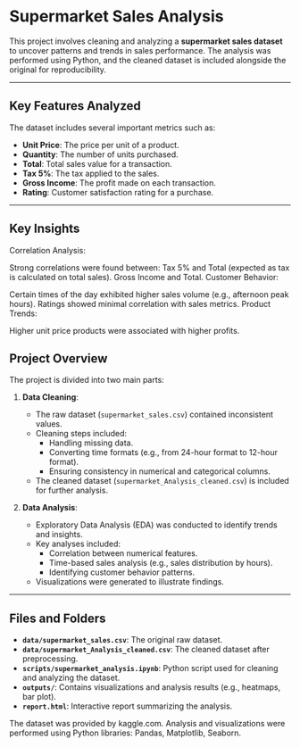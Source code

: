 # Supermarket Sales Analysis

This project involves cleaning and analyzing a **supermarket sales dataset** to uncover patterns and trends in sales performance.
 The analysis was performed using Python, and the cleaned dataset is included alongside the original for reproducibility.

---

## Key Features Analyzed
The dataset includes several important metrics such as:
- **Unit Price**: The price per unit of a product.
- **Quantity**: The number of units purchased.
- **Total**: Total sales value for a transaction.
- **Tax 5%**: The tax applied to the sales.
- **Gross Income**: The profit made on each transaction.
- **Rating**: Customer satisfaction rating for a purchase.

---

## Key Insights

Correlation Analysis:

Strong correlations were found between:
Tax 5% and Total (expected as tax is calculated on total sales).
Gross Income and Total.
Customer Behavior:

Certain times of the day exhibited higher sales volume (e.g., afternoon peak hours).
Ratings showed minimal correlation with sales metrics.
Product Trends:

Higher unit price products were associated with higher profits.
## Project Overview

The project is divided into two main parts:

1. **Data Cleaning**:
   - The raw dataset (`supermarket_sales.csv`) contained inconsistent values.
   - Cleaning steps included:
     - Handling missing data.
     - Converting time formats (e.g., from 24-hour format to 12-hour format).
     - Ensuring consistency in numerical and categorical columns.
   - The cleaned dataset (`supermarket_Analysis_cleaned.csv`) is included for further analysis.

2. **Data Analysis**:
   - Exploratory Data Analysis (EDA) was conducted to identify trends and insights.
   - Key analyses included:
     - Correlation between numerical features.
     - Time-based sales analysis (e.g., sales distribution by hours).
     - Identifying customer behavior patterns.
   - Visualizations were generated to illustrate findings.

---

## Files and Folders

- **`data/supermarket_sales.csv`**: The original raw dataset.
- **`data/supermarket_Analysis_cleaned.csv`**: The cleaned dataset after preprocessing.
- **`scripts/supermarket_analysis.ipynb`**: Python script used for cleaning and analyzing the dataset.
- **`outputs/`**: Contains visualizations and analysis results (e.g., heatmaps, bar plot).
- **`report.html`**: Interactive report summarizing the analysis.


The dataset was provided by kaggle.com.
Analysis and visualizations were performed using Python libraries: Pandas, Matplotlib, Seaborn.
